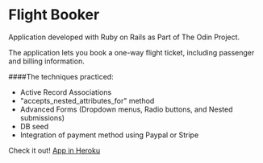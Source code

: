 # Flight Booker
Application developed with Ruby on Rails as Part of The Odin Project.

The application lets you book a one-way flight ticket, including passenger and billing information.

####The techniques practiced:

* Active Record Associations
* "accepts_nested_attributes_for" method
* Advanced Forms (Dropdown menus, Radio buttons, and Nested submissions)
* DB seed
* Integration of payment method using Paypal or Stripe


Check it out! [App in Heroku]()
